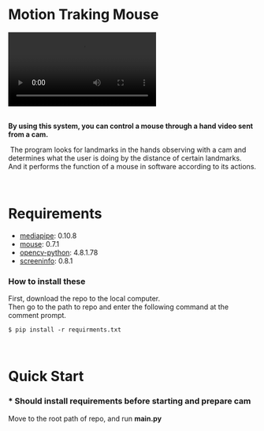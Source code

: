 # Motion Traking Mouse

<div>
   <video src="motion traking mouse - demo.mp4">
</div>

<br>

__By using this system, you can control a mouse through a hand video sent from a cam.__

&nbsp;The program looks for landmarks in the hands observing with a cam and determines what the user is doing by the distance of certain landmarks. And it performs the function of a mouse in software according to its actions.

<br>

# Requirements

- [mediapipe](https://pypi.org/project/mediapipe): 0.10.8
- [mouse](https://pypi.org/project/mouse/): 0.7.1
- [opencv-python](https://pypi.org/project/opencv-python/): 4.8.1.78
- [screeninfo](https://pypi.org/project/screeninfo/): 0.8.1

### How to install these

First, download the repo to the local computer.  
Then go to the path to repo and enter the following command at the comment prompt.

```ssh
$ pip install -r requirments.txt
```

<br>

# Quick Start

### * Should install requirements before starting and prepare cam

Move to the root path of repo, and run __main.py__
